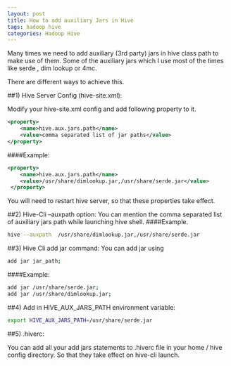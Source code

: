 ```yaml
---
layout: post
title: How to add auxiliary Jars in Hive
tags: hadoop hive
categories: Hadoop Hive
---
```


Many times we need to add auxiliary (3rd party) jars in hive class path to make use of them. Some of the auxiliary jars which I use most of the times like serde , dim lookup or 4mc.

There are different ways to achieve this.

##1) Hive Server Config (hive-site.xml):

Modify your hive-site.xml config and add following property to it.

```xml
<property>
    <name>hive.aux.jars.path</name>
    <value>comma separated list of jar paths</value>
</property>
```

####Example:

```xml
<property>
    <name>hive.aux.jars.path</name>
    <value>/usr/share/dimlookup.jar,/usr/share/serde.jar</value>
 </property>
```

You will need to restart hive server, so that these properties take effect.

##2) Hive-Cli –auxpath option:
You can mention the comma separated list of auxiliary jars path while launching hive shell.
####Example.

```bash
hive --auxpath  /usr/share/dimlookup.jar,/usr/share/serde.jar
```

##3) Hive Cli add jar command:
You can add jar using

```bash
add jar jar_path;
```
####Example:

```bash
add jar /usr/share/serde.jar;
add jar /usr/share/dimlookup.jar;
```

##4) Add in HIVE_AUX_JARS_PATH environment variable:

```bash
export HIVE_AUX_JARS_PATH=/usr/share/serde.jar
```

##5) .hiverc:

You can add all your add jars statements to .hiverc file in your home / hive config directory. So that they take effect on hive-cli launch. 